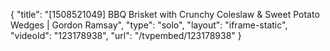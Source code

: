 {
    "title": "[1508521049] BBQ Brisket with Crunchy Coleslaw & Sweet Potato Wedges | Gordon Ramsay",
    "type": "solo",
    "layout": "iframe-static",
    "videoId": "123178938",
    "url": "\/tvpembed\/123178938"
}